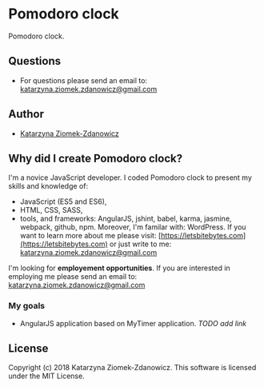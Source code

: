 # Pomodoro clock

Pomodoro clock.

## Questions

* For questions please send an email to: [katarzyna.ziomek.zdanowicz@gmail.com](mailto:katarzyna.ziomek.zdanowicz@gmail.com)

## Author

* [Katarzyna Ziomek-Zdanowicz](mailto:katarzyna.ziomek.zdanowicz@gmail.com)

## Why did I create Pomodoro clock?

I'm a novice JavaScript developer. I coded Pomodoro clock to present my skills and knowledge of:
* JavaScript (ES5 and ES6),
* HTML, CSS, SASS,
* tools,  and frameworks: AngularJS, jshint, babel, karma, jasmine, webpack, github, npm.
Moreover, I'm familar with: WordPress.
If you want to learn more about me please visit:  [https://letsbitebytes.com](https://letsbitebytes.com)
or just write to me: [katarzyna.ziomek.zdanowicz@gmail.com](mailto:katarzyna.ziomek.zdanowicz@gmail.com)

I'm looking for __employement opportunities__. If you are interested in employing me please send an email to: [katarzyna.ziomek.zdanowicz@gmail.com](mailto:katarzyna.ziomek.zdanowicz@gmail.com)

### My goals

* AngularJS application based on MyTimer application. _TODO add link_

## License

Copyright (c) 2018 Katarzyna Ziomek-Zdanowicz. This software is licensed under the MIT License.
